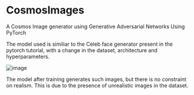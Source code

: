 # CosmosImages
A Cosmos Image generator using Generative Adversarial Networks Using PyTorch

The model used is similiar to the Celeb face generator present in the pytorch tutorial, with a change in the dataset, architecture and hyperparameters.


![image](https://user-images.githubusercontent.com/75354877/211292634-392d06c9-1361-486d-81ef-3b1d1f0e048c.png)

The model after training generates such images, but there is no constraint on realism. This is due to the presence of unrealistic images in the dataset.
